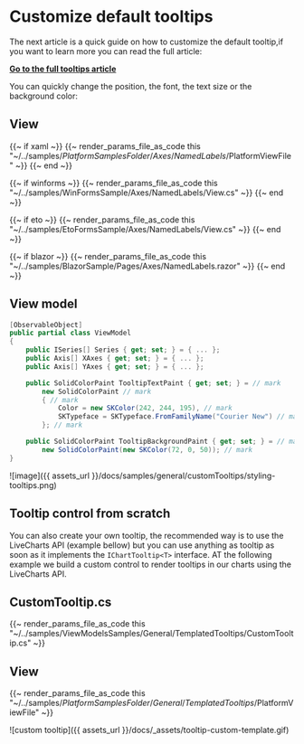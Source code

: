 # Customize default tooltips

The next article is a quick guide on how to customize the default tooltip,if you want to learn more you can read the full
article:

<a href="{{ website_url }}/docs/{{ platform }}/{{ version }}/CartesianChart.Tooltips" class="btn btn-light btn-lg text-primary shadow-sm mb-3">
<b>Go to the full tooltips article</b>
</a>

You can quickly change the position, the font, the text size or the background color:

## View

{{~ if xaml ~}}
{{~ render_params_file_as_code this "~/../samples/$PlatformSamplesFolder/Axes/NamedLabels/$PlatformViewFile" ~}}
{{~ end ~}}

{{~ if winforms ~}}
{{~ render_params_file_as_code this "~/../samples/WinFormsSample/Axes/NamedLabels/View.cs" ~}}
{{~ end ~}}

{{~ if eto ~}}
{{~ render_params_file_as_code this "~/../samples/EtoFormsSample/Axes/NamedLabels/View.cs" ~}}
{{~ end ~}}

{{~ if blazor ~}}
{{~ render_params_file_as_code this "~/../samples/BlazorSample/Pages/Axes/NamedLabels.razor" ~}}
{{~ end ~}}

## View model

```c#
[ObservableObject]
public partial class ViewModel
{
    public ISeries[] Series { get; set; } = { ... };
    public Axis[] XAxes { get; set; } = { ... };
    public Axis[] YAxes { get; set; } = { ... };

    public SolidColorPaint TooltipTextPaint { get; set; } = // mark
        new SolidColorPaint // mark
        { // mark
            Color = new SKColor(242, 244, 195), // mark
            SKTypeface = SKTypeface.FromFamilyName("Courier New") // mark
        }; // mark

    public SolidColorPaint TooltipBackgroundPaint { get; set; } = // mark
        new SolidColorPaint(new SKColor(72, 0, 50)); // mark
}
```

![image]({{ assets_url }}/docs/samples/general/customTooltips/styling-tooltips.png)

## Tooltip control from scratch

You can also create your own tooltip, the recommended way is to use the LiveCharts API (example bellow) but you can
use anything as tooltip as soon as it implements the `IChartTooltip<T>` interface. AT the following example we build
a custom control to render tooltips in our charts using the LiveCharts API.

## CustomTooltip.cs

{{~ render_params_file_as_code this "~/../samples/ViewModelsSamples/General/TemplatedTooltips/CustomTooltip.cs" ~}}

## View

{{~ render_params_file_as_code this "~/../samples/$PlatformSamplesFolder/General/TemplatedTooltips/$PlatformViewFile" ~}}

![custom tooltip]({{ assets_url }}/docs/_assets/tooltip-custom-template.gif)
